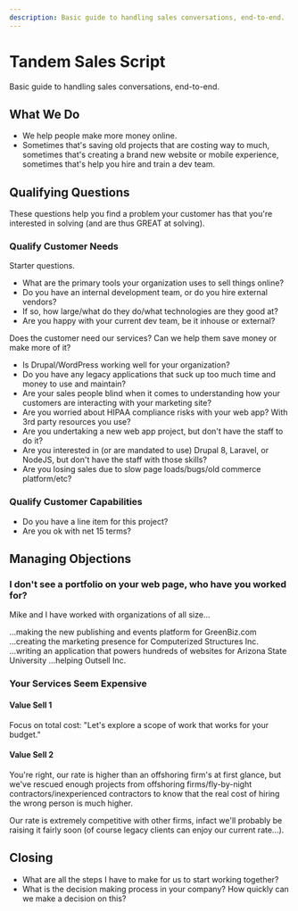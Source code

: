 ```yaml
---
description: Basic guide to handling sales conversations, end-to-end.
---
```

Tandem Sales Script
===================

Basic guide to handling sales conversations, end-to-end.

What We Do
----------

* We help people make more money online.
* Sometimes that's saving old projects that are costing way to much, sometimes that's creating a brand new website or mobile experience, sometimes that's help you hire and train a dev team.

Qualifying Questions
--------------------

These questions help you find a problem your customer has that you're interested in solving (and are thus GREAT at solving).

### Qualify Customer Needs

Starter questions.

* What are the primary tools your organization uses to sell things online?
* Do you have an internal development team, or do you hire external vendors?
* If so, how large/what do they do/what technologies are they good at?
* Are you happy with your current dev team, be it inhouse or external?

Does the customer need our services? Can we help them save money or make more of it?

* Is Drupal/WordPress working well for your organization?
* Do you have any legacy applications that suck up too much time and money to use and maintain?
* Are your sales people blind when it comes to understanding how your customers are interacting with your marketing site?
* Are you worried about HIPAA compliance risks with your web app? With 3rd party resources you use?
* Are you undertaking a new web app project, but don't have the staff to do it?
* Are you interested in (or are mandated to use) Drupal 8, Laravel, or NodeJS, but don't have the staff with those skills?
* Are you losing sales due to slow page loads/bugs/old commerce platform/etc?

### Qualify Customer Capabilities

* Do you have a line item for this project?
* Are you ok with net 15 terms?

Managing Objections
-------------------

### I don't see a portfolio on your web page, who have you worked for?

Mike and I have worked with organizations of all size...

...making the new publishing and events platform for GreenBiz.com
...creating the marketing presence for Computerized Structures Inc.
...writing an application that powers hundreds of websites for Arizona State University
...helping Outsell Inc.

### Your Services Seem Expensive

#### Value Sell 1

Focus on total cost: "Let's explore a scope of work that works for your budget."

#### Value Sell 2

You're right, our rate is higher than an offshoring firm's at first glance, but we've rescued enough projects from offshoring firms/fly-by-night contractors/inexperienced contractors to know that the real cost of hiring the wrong person is much higher.

Our rate is extremely competitive with other firms, infact we'll probably be raising it fairly soon (of course legacy clients can enjoy our current rate...).

Closing
-------

* What are all the steps I have to make for us to start working together?
* What is the decision making process in your company? How quickly can we make a decision on this?
